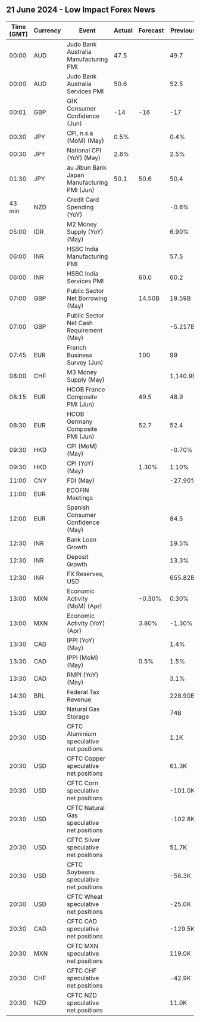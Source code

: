 ## 21 June 2024 - Low Impact Forex News

| Time (GMT) | Currency | Event | Actual | Forecast | Previous |
|------|----------|-------|--------|----------|----------|
| 00:00 | AUD | Judo Bank Australia Manufacturing PMI | 47.5 |  | 49.7 |
| 00:00 | AUD | Judo Bank Australia Services PMI | 50.6 |  | 52.5 |
| 00:01 | GBP | GfK Consumer Confidence (Jun) | -14 | -16 | -17 |
| 00:30 | JPY | CPI, n.s.a (MoM) (May) | 0.5% |  | 0.4% |
| 00:30 | JPY | National CPI (YoY) (May) | 2.8% |  | 2.5% |
| 01:30 | JPY | au Jibun Bank Japan Manufacturing PMI (Jun) | 50.1 | 50.6 | 50.4 |
| 43 min | NZD | Credit Card Spending (YoY) |  |  | -0.6% |
| 05:00 | IDR | M2 Money Supply (YoY) (May) |  |  | 6.90% |
| 06:00 | INR | HSBC India Manufacturing PMI |  |  | 57.5 |
| 06:00 | INR | HSBC India Services PMI |  | 60.0 | 60.2 |
| 07:00 | GBP | Public Sector Net Borrowing (May) |  | 14.50B | 19.59B |
| 07:00 | GBP | Public Sector Net Cash Requirement (May) |  |  | -5.217B |
| 07:45 | EUR | French Business Survey (Jun) |  | 100 | 99 |
| 08:00 | CHF | M3 Money Supply (May) |  |  | 1,140.9B |
| 08:15 | EUR | HCOB France Composite PMI (Jun) |  | 49.5 | 48.9 |
| 08:30 | EUR | HCOB Germany Composite PMI (Jun) |  | 52.7 | 52.4 |
| 09:30 | HKD | CPI (MoM) (May) |  |  | -0.70% |
| 09:30 | HKD | CPI (YoY) (May) |  | 1.30% | 1.10% |
| 11:00 | CNY | FDI (May) |  |  | -27.90% |
| 11:00 | EUR | ECOFIN Meetings |  |  |  |
| 12:00 | EUR | Spanish Consumer Confidence (May) |  |  | 84.5 |
| 12:30 | INR | Bank Loan Growth |  |  | 19.5% |
| 12:30 | INR | Deposit Growth |  |  | 13.3% |
| 12:30 | INR | FX Reserves, USD |  |  | 655.82B |
| 13:00 | MXN | Economic Activity (MoM) (Apr) |  | -0.30% | 0.30% |
| 13:00 | MXN | Economic Activity (YoY) (Apr) |  | 3.80% | -1.30% |
| 13:30 | CAD | IPPI (YoY) (May) |  |  | 1.4% |
| 13:30 | CAD | IPPI (MoM) (May) |  | 0.5% | 1.5% |
| 13:30 | CAD | RMPI (YoY) (May) |  |  | 3.1% |
| 14:30 | BRL | Federal Tax Revenue |  |  | 228.90B |
| 15:30 | USD | Natural Gas Storage |  |  | 74B |
| 20:30 | USD | CFTC Aluminium speculative net positions |  |  | 1.1K |
| 20:30 | USD | CFTC Copper speculative net positions |  |  | 61.3K |
| 20:30 | USD | CFTC Corn speculative net positions |  |  | -101.0K |
| 20:30 | USD | CFTC Natural Gas speculative net positions |  |  | -102.8K |
| 20:30 | USD | CFTC Silver speculative net positions |  |  | 51.7K |
| 20:30 | USD | CFTC Soybeans speculative net positions |  |  | -56.3K |
| 20:30 | USD | CFTC Wheat speculative net positions |  |  | -25.0K |
| 20:30 | CAD | CFTC CAD speculative net positions |  |  | -129.5K |
| 20:30 | MXN | CFTC MXN speculative net positions |  |  | 119.0K |
| 20:30 | CHF | CFTC CHF speculative net positions |  |  | -42.9K |
| 20:30 | NZD | CFTC NZD speculative net positions |  |  | 11.0K |
